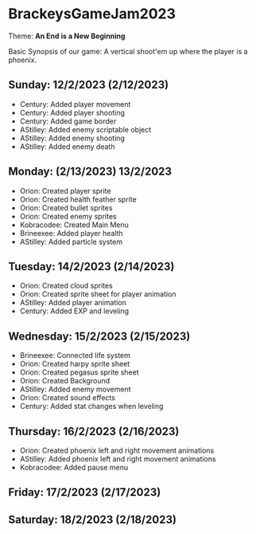 # BrackeysGameJam2023

Theme: **An End is a New Beginning**

Basic Synopsis of our game: A vertical shoot'em up where the player is a phoenix.

## Sunday: 12/2/2023 (2/12/2023)
- Century: Added player movement
- Century: Added player shooting
- Century: Added game border
- AStilley: Added enemy scriptable object
- AStilley: Added enemy shooting
- AStilley: Added enemy death
## Monday: (2/13/2023) 13/2/2023
- Orion: Created player sprite
- Orion: Created health feather sprite
- Orion: Created bullet sprites
- Orion: Created enemy sprites
- Kobracodee: Created Main Menu
- Brineexee: Added player health
- AStilley: Added particle system
## Tuesday: 14/2/2023 (2/14/2023) 
- Orion: Created cloud sprites
- Orion: Created sprite sheet for player animation
- AStilley: Added player animation
- Century: Added EXP and leveling
## Wednesday: 15/2/2023 (2/15/2023) 
- Brineexee: Connected life system
- Orion: Created harpy sprite sheet
- Orion: Created pegasus sprite sheet
- Orion: Created Background
- AStilley: Added enemy movement
- Orion: Created sound effects
- Century: Added stat changes when leveling
## Thursday: 16/2/2023 (2/16/2023) 
- Orion: Created phoenix left and right movement animations
- AStilley: Added phoenix left and right movement animations
- Kobracodee: Added pause menu
## Friday: 17/2/2023 (2/17/2023)

## Saturday: 18/2/2023 (2/18/2023) 
